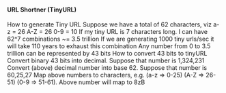 #### URL Shortner (TinyURL)
How to generate Tiny URL
Suppose we have a total of 62 characters, viz
a-z = 26
A-Z = 26
0-9 = 10
If my tiny URL is 7 characters long. I can have 62^7 combinations ~= 3.5 trillion
If we are generating 1000 tiny urls/sec it will take 110 years to exhaust this combination
Any number from 0 to 3.5 trillion can be represented by 43 bits
How to convert 43 bits to tinyURL
Convert binary 43 bits into decimal. Suppose that number is 1,324,231
Convert (above) decimal number into base 62. Suppose that number is 60,25,27
Map above numbers to characters, e.g. (a-z => 0-25) (A-Z => 26-51) (0-9 => 51-61). Above number will map to 8zB
